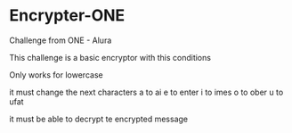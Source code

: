 # Encrypter-ONE
Challenge from ONE - Alura 

This challenge is a basic encryptor with this conditions

Only works for lowercase

it must change the next characters 
a to ai
e to enter
i to imes
o to ober
u to ufat

it must be able to decrypt te encrypted message
